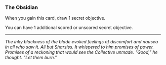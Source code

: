 ### **The Obsidian**

When you gain this card, draw 1 secret objective.

You can have 1 additional scored or unscored secret objective.

---

*The inky blackness of the blade evoked feelings of discomfort and nausea in all who saw it. All but Sharsiss. It whispered to him promises of power. Promises of a reckoning that would see the Collective unmade. "Good," he thought. "Let them burn."*
